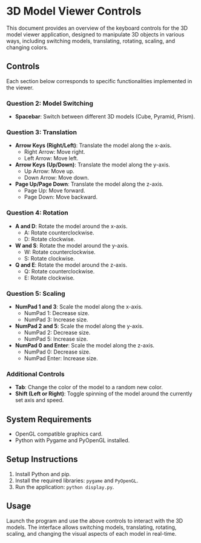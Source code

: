 # 3D Model Viewer Controls

This document provides an overview of the keyboard controls for the 3D model viewer application, designed to manipulate 3D objects in various ways, including switching models, translating, rotating, scaling, and changing colors.

## Controls

Each section below corresponds to specific functionalities implemented in the viewer.

### Question 2: Model Switching
- **Spacebar**: Switch between different 3D models (Cube, Pyramid, Prism).

### Question 3: Translation
- **Arrow Keys (Right/Left)**: Translate the model along the x-axis.
    - Right Arrow: Move right.
    - Left Arrow: Move left.
- **Arrow Keys (Up/Down)**: Translate the model along the y-axis.
    - Up Arrow: Move up.
    - Down Arrow: Move down.
- **Page Up/Page Down**: Translate the model along the z-axis.
    - Page Up: Move forward.
    - Page Down: Move backward.

### Question 4: Rotation
- **A and D**: Rotate the model around the x-axis.
    - A: Rotate counterclockwise.
    - D: Rotate clockwise.
- **W and S**: Rotate the model around the y-axis.
    - W: Rotate counterclockwise.
    - S: Rotate clockwise.
- **Q and E**: Rotate the model around the z-axis.
    - Q: Rotate counterclockwise.
    - E: Rotate clockwise.

### Question 5: Scaling
- **NumPad 1 and 3**: Scale the model along the x-axis.
    - NumPad 1: Decrease size.
    - NumPad 3: Increase size.
- **NumPad 2 and 5**: Scale the model along the y-axis.
    - NumPad 2: Decrease size.
    - NumPad 5: Increase size.
- **NumPad 0 and Enter**: Scale the model along the z-axis.
    - NumPad 0: Decrease size.
    - NumPad Enter: Increase size.

### Additional Controls
- **Tab**: Change the color of the model to a random new color.
- **Shift (Left or Right)**: Toggle spinning of the model around the currently set axis and speed.

## System Requirements
- OpenGL compatible graphics card.
- Python with Pygame and PyOpenGL installed.

## Setup Instructions
1. Install Python and pip.
2. Install the required libraries: `pygame` and `PyOpenGL`.
3. Run the application: `python display.py`.

## Usage
Launch the program and use the above controls to interact with the 3D models. The interface allows switching models, translating, rotating, scaling, and changing the visual aspects of each model in real-time.

